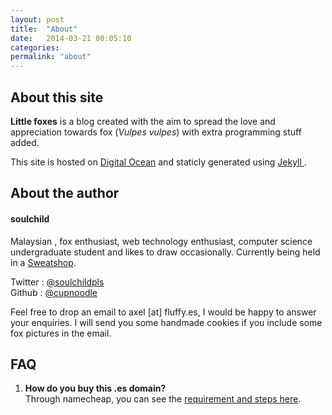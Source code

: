 ```yaml
---
layout: post
title:  "About"
date:   2014-03-21 00:05:10
categories: 
permalink: "about"
---
```


## About this site

**Little foxes** is a blog created with the aim to spread the love and appreciation towards fox (_Vulpes vulpes_) with extra programming stuff added.  

This site is hosted on <a href="https://www.digitalocean.com/?refcode=f7f1b47b1fff">Digital Ocean</a> and staticly generated using  <a href="http://jekyllrb.com/">Jekyll </a>.

## About the author

#### soulchild

Malaysian , fox enthusiast, web technology enthusiast, computer science undergraduate student and likes to draw occasionally. Currently being held in a [Sweatshop](http://sweatshop.in).

Twitter : <a href="https://twitter.com/soulchildpls">@soulchildpls</a>  
Github  : <a href="https://github.com">@cupnoodle</a>  


Feel free to drop an email to axel [at] fluffy.es, I would be happy to answer your enquiries. I will send you some handmade cookies if you include some fox pictures in the email.


## FAQ

1. **How do you buy this .es domain?**  
Through namecheap, you can see the [requirement and steps here](https://www.namecheap.com/support/knowledgebase/article.aspx/9246/36/are-there-any-specific-requirements-for-registering-a-es-domain).